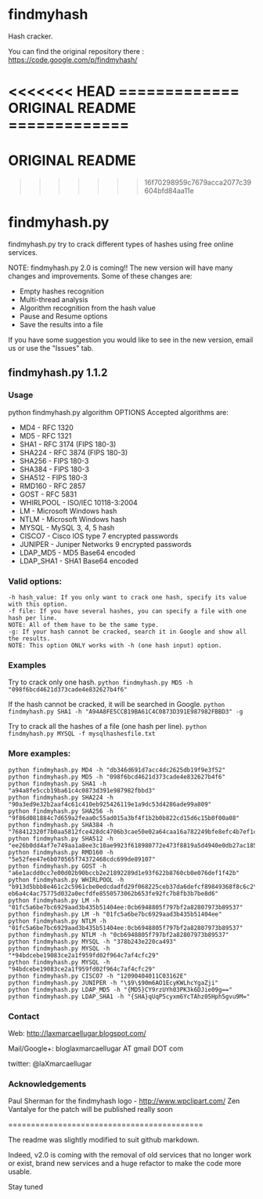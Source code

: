 findmyhash
==========

Hash cracker.

You can find the original repository there : https://code.google.com/p/findmyhash/

<<<<<<< HEAD
============= ORIGINAL README =============
=======
ORIGINAL README
===========================================
>>>>>>> 16f70298959c7679acca2077c39604bfd84aa11e

# findmyhash.py

findmyhash.py try to crack different types of hashes using free online services.

NOTE: findmyhash.py 2.0 is coming!! The new version will have many changes and improvements. Some of these changes are:

* Empty hashes recognition
* Multi-thread analysis
* Algorithm recognition from the hash value
* Pause and Resume options
* Save the results into a file

If you have some suggestion you would like to see in the new version, email us or use the "Issues" tab.

## findmyhash.py 1.1.2

### Usage
python findmyhash.py algorithm OPTIONS
Accepted algorithms are:
* MD4 - RFC 1320
* MD5 - RFC 1321
* SHA1 - RFC 3174 (FIPS 180-3)
* SHA224 - RFC 3874 (FIPS 180-3)
* SHA256 - FIPS 180-3
* SHA384 - FIPS 180-3
* SHA512 - FIPS 180-3
* RMD160 - RFC 2857
* GOST - RFC 5831
* WHIRLPOOL - ISO/IEC 10118-3:2004
* LM - Microsoft Windows hash
* NTLM - Microsoft Windows hash
* MYSQL - MySQL 3, 4, 5 hash
* CISCO7 - Cisco IOS type 7 encrypted passwords
* JUNIPER - Juniper Networks $9$ encrypted passwords
* LDAP_MD5 - MD5 Base64 encoded
* LDAP_SHA1 - SHA1 Base64 encoded

### Valid options:
```
-h hash_value: If you only want to crack one hash, specify its value with this option.
-f file: If you have several hashes, you can specify a file with one hash per line.
NOTE: All of them have to be the same type.
-g: If your hash cannot be cracked, search it in Google and show all the results.
NOTE: This option ONLY works with -h (one hash input) option.
```
### Examples
Try to crack only one hash.
```python findmyhash.py MD5 -h "098f6bcd4621d373cade4e832627b4f6"```

If the hash cannot be cracked, it will be searched in Google.
```python findmyhash.py SHA1 -h "A94A8FE5CCB19BA61C4C0873D391E987982FBBD3" -g```

Try to crack all the hashes of a file (one hash per line).
```python findmyhash.py MYSQL -f mysqlhashesfile.txt```

### More examples:
```
python findmyhash.py MD4 -h "db346d691d7acc4dc2625db19f9e3f52"
python findmyhash.py MD5 -h "098f6bcd4621d373cade4e832627b4f6"
python findmyhash.py SHA1 -h "a94a8fe5ccb19ba61c4c0873d391e987982fbbd3"
python findmyhash.py SHA224 -h "90a3ed9e32b2aaf4c61c410eb925426119e1a9dc53d4286ade99a809"
python findmyhash.py SHA256 -h "9f86d081884c7d659a2feaa0c55ad015a3bf4f1b2b0b822cd15d6c15b0f00a08"
python findmyhash.py SHA384 -h "768412320f7b0aa5812fce428dc4706b3cae50e02a64caa16a782249bfe8efc4b7ef1ccb126255d196047dfedf17a0a9"
python findmyhash.py SHA512 -h "ee26b0dd4af7e749aa1a8ee3c10ae9923f618980772e473f8819a5d4940e0db27ac185f8a0e1d5f84f88bc887fd67b143732c304cc5fa9ad8e6f57f50028a8ff"
python findmyhash.py RMD160 -h "5e52fee47e6b070565f74372468cdc699de89107"
python findmyhash.py GOST -h "a6e1acdd0cc7e00d02b90bccb2e21892289d1e93f622b8760cb0e076def1f42b"
python findmyhash.py WHIRLPOOL -h "b913d5bbb8e461c2c5961cbe0edcdadfd29f068225ceb37da6defcf89849368f8c6c2\
eb6a4c4ac75775d032a0ecfdfe8550573062b653fe92fc7b8fb3b7be8d6"
python findmyhash.py LM -h "01fc5a6be7bc6929aad3b435b51404ee:0cb6948805f797bf2a82807973b89537"
python findmyhash.py LM -h "01fc5a6be7bc6929aad3b435b51404ee"
python findmyhash.py NTLM -h "01fc5a6be7bc6929aad3b435b51404ee:0cb6948805f797bf2a82807973b89537"
python findmyhash.py NTLM -h "0cb6948805f797bf2a82807973b89537"
python findmyhash.py MYSQL -h "378b243e220ca493"
python findmyhash.py MYSQL -h "*94bdcebe19083ce2a1f959fd02f964c7af4cfc29"
python findmyhash.py MYSQL -h "94bdcebe19083ce2a1f959fd02f964c7af4cfc29"
python findmyhash.py CISCO7 -h "12090404011C03162E"
python findmyhash.py JUNIPER -h "\$9\$90m6AO1EcyKWLhcYgaZji"
python findmyhash.py LDAP_MD5 -h "{MD5}CY9rzUYh03PK3k6DJie09g=="
python findmyhash.py LDAP_SHA1 -h "{SHA}qUqP5cyxm6YcTAhz05Hph5gvu9M="
```
### Contact
Web: http://laxmarcaellugar.blogspot.com/

Mail/Google+: bloglaxmarcaellugar AT gmail DOT com

twitter: @laXmarcaellugar

### Acknowledgements
Paul Sherman for the findmyhash logo - http://www.wpclipart.com/
Zen Vantalye for the patch will be published really soon

===========================================

The readme was slightly modified to suit github markdown.

Indeed, v2.0 is coming with the removal of old services that no longer work or exist,
brand new services and a huge refactor to make the code more usable.

Stay tuned